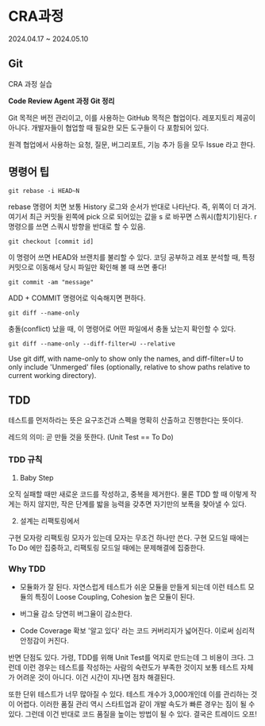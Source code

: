 # CRA과정

2024.04.17 ~ 2024.05.10

## Git

CRA 과정 실습

**Code Review Agent 과정 Git 정리**

Git 목적은 버전 관리이고, 이를 사용하는 GitHub 목적은 협업이다. 레포지토리 제공이 아니다. 개발자들이 협업할 때 필요한 모든 도구들이 다 포함되어 있다.

원격 협업에서 사용하는 요청, 질문, 버그리포트, 기능 추가 등을 모두 Issue 라고 한다.

## 명령어 팁

`git rebase -i HEAD~N`

rebase 명령어 치면 보통 History 로그와 순서가 반대로 나타난다. 즉, 위쪽이 더 과거. 여기서 최근 커밋들 왼쪽에 pick 으로 되어있는 값을 s 로 바꾸면 스쿼시(합치기)된다. r 명령으를 쓰면 스쿼시 방향을 반대로 할 수 있음.
 
`git checkout [commit id]`

이 명령어 쓰면 HEAD와 브랜치를 불리할 수 있다. 코딩 공부하고 레포 분석할 때, 특정 커밋으로 이동해서 당시 파일만 확인해 볼 때 쓰면 좋다!

`git commit -am "message"`

ADD + COMMIT 명령어로 익숙해지면 편하다.

`git diff --name-only`

충돌(conflict) 났을 때, 이 명령어로 어떤 파일에서 충돌 났는지 확인할 수 있다.

`git diff --name-only --diff-filter=U --relative`

Use git diff, with name-only to show only the names, and diff-filter=U to only include 'Unmerged' files (optionally, relative to show paths relative to current working directory).


## TDD

테스트를 먼저하라는 뜻은 요구조건과 스펙을 명확히 산출하고 진행한다는 뜻이다.

레드의 의미: 곧 만들 것을 뜻한다.
(Unit Test == To Do)

### TDD 규칙

1. Baby Step

오직 실패할 때만 새로운 코드를 작성하고, 중복을 제거한다.
물론 TDD 할 때 이렇게 작게는 하지 않지만, 작은 단계를 밟을 능력을 갖추면 자기만의 보폭을 찾아낼 수 있다.

2. 설계는 리팩토링에서

구현 모자랑 리팩토링 모자가 있는데 모자는 무조건 하나만 쓴다.
구현 모드일 때에는 To Do 에만 집중하고, 리팩토링 모드일 때에는 문제해결에 집중한다.

### Why TDD

- 모듈화가 잘 된다.
  자연스럽게 테스트가 쉬운 모듈을 만들게 되는데 이런 테스트 모듈의 특징이 Loose Coupling, Cohesion 높은 모듈이 된다. 

- 버그율 감소
  당연히 버그율이 감소한다.

- Code Coverage 확보
  '알고 있다' 라는 코드 커버리지가 넓어진다. 이로써 심리적 안정감이 커진다.

반면 단점도 있다. 가령, TDD를 위해 Unit Test를 억지로 만드는데 그 비용이 크다. 그런데 이런 경우는 테스트를 작성하는 사람의 숙련도가 부족한 것이지 보통 테스트 자체가 어려운 것이 아니다. 이건 시간이 지나면 점차 해결된다.

또한 단위 테스트가 너무 많아질 수 있다. 테스트 개수가 3,000개인데 이를 관리하는 것이 어렵다. 이러한 품질 관리 역시 스타트업과 같이 개발 속도가 빠른 경우는 짐이 될 수 있다. 그런데 이건 반대로 코드 품질을 높이는 방법이 될 수 있다. 결국은 트레이드 오프!
